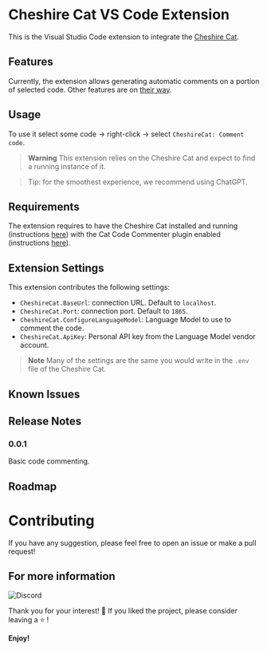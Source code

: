 # Cheshire Cat VS Code Extension

This is the Visual Studio Code extension to integrate the [Cheshire Cat](https://github.com/cheshire-cat-ai/core).

## Features

Currently, the extension allows generating automatic comments on a portion of selected code. Other features are on [their way](#roadmap).

## Usage

To use it select some code → right-click → select `CheshireCat: Comment code`.

> **Warning**
> This extension relies on the Cheshire Cat and expect to find a running instance of it.

> Tip: for the smoothest experience, we recommend using ChatGPT.

## Requirements

The extension requires to have the Cheshire Cat installed and running (instructions [here](https://cheshire-cat-ai.github.io/docs/technical/getting-started/)) with the Cat Code Commenter plugin enabled (instructions [here]()).

## Extension Settings

This extension contributes the following settings:

* `CheshireCat.BaseUrl`: connection URL. Default to `localhost`.
* `CheshireCat.Port`: connection port. Default to `1865`.
* `CheshireCat.ConfigureLanguageModel`: Language Model to use to comment the code.
* `CheshireCat.ApiKey`: Personal API key from the Language Model vendor account.

> **Note**
> Many of the settings are the same you would write in the `.env` file of the Cheshire Cat.

## Known Issues


## Release Notes


### 0.0.1

Basic code commenting.

## Roadmap


# Contributing

If you have any suggestion, please feel free to open an issue or make a pull request!

## For more information

![Discord]({https://img.shields.io/badge/Discord-5865F2?style=for-the-badge&logo=discord&logoColor=white})

Thank you for your interest! 🙏 If you liked the project, please consider leaving a ⭐
!

**Enjoy!**
